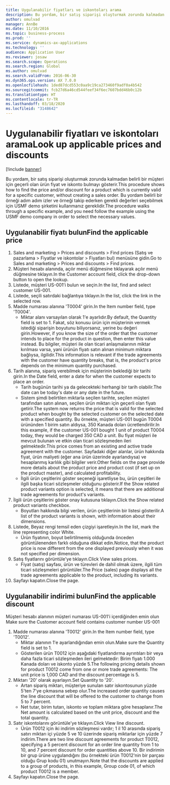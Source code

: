 ```yaml
---
title: Uygulanabilir fiyatları ve iskontoları arama
description: Bu yordam, bir satış siparişi oluşturmak zorunda kalmadan belirli bir müşteri için geçerli olan ürün fiyat ve iskonto bulmayı gösterir.
author: omulvad
manager: AnnBe
ms.date: 11/10/2016
ms.topic: business-process
ms.prod: ''
ms.service: dynamics-ax-applications
ms.technology: ''
audience: Application User
ms.reviewer: josaw
ms.search.scope: Operations
ms.search.region: Global
ms.author: omulvad
ms.search.validFrom: 2016-06-30
ms.dyn365.ops.version: AX 7.0.0
ms.openlocfilehash: 1ded87dcd553c0aa9c19ca273460f9adf0a4b542
ms.sourcegitcommit: fcb27d6a46cd544feef34f6ec7607bdd46b0c12b
ms.translationtype: HT
ms.contentlocale: tr-TR
ms.lasthandoff: 03/18/2020
ms.locfileid: "3148642"
---
```

# <a name="look-up-applicable-prices-and-discounts"></a><span data-ttu-id="94b22-103">Uygulanabilir fiyatları ve iskontoları arama</span><span class="sxs-lookup"><span data-stu-id="94b22-103">Look up applicable prices and discounts</span></span>

[!include [banner](../../includes/banner.md)]

<span data-ttu-id="94b22-104">Bu yordam, bir satış siparişi oluşturmak zorunda kalmadan belirli bir müşteri için geçerli olan ürün fiyat ve iskonto bulmayı gösterir.</span><span class="sxs-lookup"><span data-stu-id="94b22-104">This procedure shows how to find the price and/or discount for a product which is currently valid for a specific customer, without creating a sales order.</span></span> <span data-ttu-id="94b22-105">Bu yordam belirli bir örneği adım adım izler ve örneği takip ederken gerekli değerleri seçebilmek için USMF demo şirketini kullanmanız gereklidir.</span><span class="sxs-lookup"><span data-stu-id="94b22-105">The procedure walks through a specific example, and you need follow the example using the USMF demo company in order to select the necessary values.</span></span>


## <a name="find-the-applicable-price"></a><span data-ttu-id="94b22-106">Uygulanabilir fiyatı bulun</span><span class="sxs-lookup"><span data-stu-id="94b22-106">Find the applicable price</span></span>
1. <span data-ttu-id="94b22-107">Sales and marketing > Prices and discounts > Find prices (Satış ve pazarlama > Fiyatlar ve iskontolar > Fiyatları bul) menüsüne gidin.</span><span class="sxs-lookup"><span data-stu-id="94b22-107">Go to Sales and marketing > Prices and discounts > Find prices.</span></span>
2. <span data-ttu-id="94b22-108">Müşteri hesabı alanında, açılır menü düğmesine tıklayarak açılır menü düğmesine tıklayın.</span><span class="sxs-lookup"><span data-stu-id="94b22-108">In the Customer account field, click the drop-down button to open the lookup.</span></span>
3. <span data-ttu-id="94b22-109">Listede, müşteri US-001'i bulun ve seçin.</span><span class="sxs-lookup"><span data-stu-id="94b22-109">In the list, find and select customer US-001.</span></span>
4. <span data-ttu-id="94b22-110">Listede, seçili satırdaki bağlantıya tıklayın.</span><span class="sxs-lookup"><span data-stu-id="94b22-110">In the list, click the link in the selected row.</span></span>
5. <span data-ttu-id="94b22-111">Madde numarası alanına 'T0004' girin.</span><span class="sxs-lookup"><span data-stu-id="94b22-111">In the Item number field, type 'T0004'.</span></span>
    * <span data-ttu-id="94b22-112">Miktar alanı varsayılan olarak 1'e ayarlıdır.</span><span class="sxs-lookup"><span data-stu-id="94b22-112">By default, the Quantity field is set to 1.</span></span> <span data-ttu-id="94b22-113">Fakat, söz konusu ürün için müşterinin vermek istediği siparişin boyutunu biliyorsanız, yerine bu değeri girin.</span><span class="sxs-lookup"><span data-stu-id="94b22-113">However, if you know the size of the order that the customer intends to place for the product in question, then enter this value instead.</span></span> <span data-ttu-id="94b22-114">Bu bilgiler, müşteri ile olan ticari anlaşmalarının miktar kırılması varsa, yani ürünün fiyatı satın alınan minimum miktara bağlıysa, ilgilidir.</span><span class="sxs-lookup"><span data-stu-id="94b22-114">This information is relevant if the trade agreements with the customer have quantity breaks, that is, the product's price depends on the minimum quantity purchased.</span></span>  
6. <span data-ttu-id="94b22-115">Tarih alanına, sipariş verebilmek için müşterinin beklediği bir tarihi girin.</span><span class="sxs-lookup"><span data-stu-id="94b22-115">In the Date field, enter a date for when the customer expects to place an order.</span></span> 
    * <span data-ttu-id="94b22-116">Tarih bugünün tarihi ya da gelecekteki herhangi bir tarih olabilir.</span><span class="sxs-lookup"><span data-stu-id="94b22-116">The date can be today's date or any date in the future.</span></span>  
    * <span data-ttu-id="94b22-117">Sistem şimdi belirtilen miktarla seçilen tarihte, seçilen müşteri tarafından satın alınan, seçilen ürün miktarı için geçerli olan fiyatı getirir.</span><span class="sxs-lookup"><span data-stu-id="94b22-117">The system now returns the price that is valid for the selected product when bought by the selected customer on the selected date with a specified quantity.</span></span> <span data-ttu-id="94b22-118">Bu örnekte, müşteri US-001 bugün T0004 ürününden 1 birim satın aldıysa, 350 Kanada doları ücretlendirilir.</span><span class="sxs-lookup"><span data-stu-id="94b22-118">In this example, if the customer US-001 bought 1 unit of product T0004 today, they would be charged 350 CAD a unit.</span></span> <span data-ttu-id="94b22-119">Bu fiyat müşteri ile mevcut bulunan ve etkin olan ticari sözleşmeden ileri gelmektedir.</span><span class="sxs-lookup"><span data-stu-id="94b22-119">This price comes from an existing and active trade agreement with the customer.</span></span>      <span data-ttu-id="94b22-120">Sayfadaki diğer alanlar, ürün hakkında fiyat, ürün maliyeti (eğer ana ürün üzerinde ayarlandıysa) ve hesaplanmış karlılık gibi bilgiler verir.</span><span class="sxs-lookup"><span data-stu-id="94b22-120">Other fields on the page provide more details about the product price and product cost (if set up on the product master), and calculated profitability.</span></span>  
    * <span data-ttu-id="94b22-121">İlgili ürün çeşitlerini göster seçeneği işaretliyse bu, ürün çeşitleri ile ilgili başka ticari sözleşmeler olduğunu gösterir.</span><span class="sxs-lookup"><span data-stu-id="94b22-121">If the Show related product variants option is selected, it means that there are additional trade agreements for product's variants.</span></span>  
7. <span data-ttu-id="94b22-122">İlgili ürün çeşitlerini göster onay kutusuna tıklayın.</span><span class="sxs-lookup"><span data-stu-id="94b22-122">Click the Show related product variants checkbox.</span></span>
    * <span data-ttu-id="94b22-123">Boyutları hakkında bilgi verilen, ürün çeşitlerinin bir listesi gösterilir.</span><span class="sxs-lookup"><span data-stu-id="94b22-123">A list of the product variants is shown, with information about their dimensions.</span></span>  
8. <span data-ttu-id="94b22-124">Listede, Beyaz rengi temsil eden çizgiyi işaretleyin.</span><span class="sxs-lookup"><span data-stu-id="94b22-124">In the list, mark the line representing color White.</span></span>
    * <span data-ttu-id="94b22-125">Ürün fiyatının, boyut belirtilmemiş olduğunda önceden görüntülenenden farklı olduğuna dikkat edin.</span><span class="sxs-lookup"><span data-stu-id="94b22-125">Notice, that the product price is now different from the one displayed previously when it was not specified per dimension.</span></span>  
9. <span data-ttu-id="94b22-126">Satış fiyatlarını görüntüle'ye tıklayın.</span><span class="sxs-lookup"><span data-stu-id="94b22-126">Click View sales prices.</span></span>
    * <span data-ttu-id="94b22-127">Fiyat (satış) sayfası, ürün ve türevleri de dahil olmak üzere, ilgili tüm ticari sözleşmeleri görüntüler.</span><span class="sxs-lookup"><span data-stu-id="94b22-127">The Price (sales) page displays all the trade agreements applicable to the product, including its variants.</span></span>  
10. <span data-ttu-id="94b22-128">Sayfayı kapatın.</span><span class="sxs-lookup"><span data-stu-id="94b22-128">Close the page.</span></span>

## <a name="find-the-applicable-discount"></a><span data-ttu-id="94b22-129">Uygulanabilir indirimi bulun</span><span class="sxs-lookup"><span data-stu-id="94b22-129">Find the applicable discount</span></span>
<span data-ttu-id="94b22-130">Müşteri hesabı alanının müşteri numarası US-001'i içerdiğinden emin olun </span><span class="sxs-lookup"><span data-stu-id="94b22-130">Make sure the Customer account field contains customer number US-001</span></span>   
1. <span data-ttu-id="94b22-131">Madde numarası alanına 'T0012' girin.</span><span class="sxs-lookup"><span data-stu-id="94b22-131">In the Item number field, type 'T0012'.</span></span>
    * <span data-ttu-id="94b22-132">Miktar alanının 1'e ayarlandığından emin olun.</span><span class="sxs-lookup"><span data-stu-id="94b22-132">Make sure the Quantity field is set to 1.</span></span>  
    * <span data-ttu-id="94b22-133">Gösterilen ürün T0012 için aşağıdaki fiyatlandırma ayrıntıları bir veya daha fazla ticari sözleşmeden ileri gelmektedir: Birim fiyatı 1.000 Kanada doları ve iskonto yüzde 5.</span><span class="sxs-lookup"><span data-stu-id="94b22-133">The following pricing details shown for product T0012 come from one or more trade agreements: The unit price is 1,000 CAD and the discount percentage is 5.</span></span>  
2. <span data-ttu-id="94b22-134">Miktarı '20' olarak ayarlayın.</span><span class="sxs-lookup"><span data-stu-id="94b22-134">Set Quantity to '20'.</span></span>
    * <span data-ttu-id="94b22-135">Artan sipariş miktarı, müşteriye sunulan satır iskontosunun yüzde 5'ten 7'ye çıkmasına sebep olur.</span><span class="sxs-lookup"><span data-stu-id="94b22-135">The increased order quantity causes the line discount that will be offered to the customer to change from 5 to 7 percent.</span></span>  
    * <span data-ttu-id="94b22-136">Net tutar, birim tutarı, iskonto ve toplam miktara göre hesaplanır.</span><span class="sxs-lookup"><span data-stu-id="94b22-136">The Net amount is calculated based on the unit price, discount and the total quantity.</span></span>  
3. <span data-ttu-id="94b22-137">Satır iskontolarını görüntüle'ye tıklayın.</span><span class="sxs-lookup"><span data-stu-id="94b22-137">Click View line discount.</span></span>
    * <span data-ttu-id="94b22-138">Ürün T0012 için iki indirim sözleşmesi vardır; 1 il 10 arasında sipariş satırı miktarı içi yüzde 5 ve 10 üzerinde sipariş miktarlar için yüzde 7 indirim.</span><span class="sxs-lookup"><span data-stu-id="94b22-138">There are two line discount agreements for product T0012, specifying a 5 percent discount for an order line quantity from 1 to 10, and 7 percent discount for order quantities above 10.</span></span> <span data-ttu-id="94b22-139">Bir indirimin bir grup ürüne uygulandığını (bu örnekteki ürün T0012'nin bir parçası olduğu Grup kodu 01) unutmayın.</span><span class="sxs-lookup"><span data-stu-id="94b22-139">Note that the discounts are applied to a group of products, in this example, Group code 01, of which product T0012 is a member.</span></span>  
4. <span data-ttu-id="94b22-140">Sayfayı kapatın.</span><span class="sxs-lookup"><span data-stu-id="94b22-140">Close the page.</span></span>

